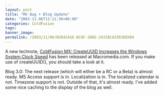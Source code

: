 ```yaml
---
layout: post
title: "MX Bug + Blog Update"
date: "2003-11-06T12:11:36+06:00"
categories: ColdFusion 
tags: 
banner_image: 
permalink: /2003/11/06/B2D4241E-BC8F-286E-2931BCA33D3DED84
---
```


A new technote, <a href="http://www.macromedia.com/support/coldfusion/ts/documents/createuuid_clock_speed.htm">ColdFusion MX: CreateUUID Increases the Windows System Clock Speed</a> has been released at Macromedia.com. If you make use of createUUID(), you should take a look at it.

Blog 3.0: The next release (which will either be a RC or a Beta) is almost ready. MS Access support is in. Localization is in. The localized calendar is not. Timezone support is not. Outside of that, it's almost ready. I've added some nice caching to the display of the blog as well.